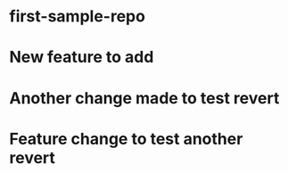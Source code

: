 # first-sample-repo

# New feature to add

# Another change made to test revert

# Feature change to test another revert
